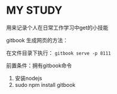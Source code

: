 # MY STUDY

用来记录个人在日常工作学习中get的小技能

gitbook 生成网页的方法： 

在文件目录下执行：
`gitbook serve -p 8111`

前置条件：拥有gitbook命令

1. 安装nodejs
2. sudo npm install gitbook
